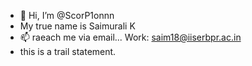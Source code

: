- 👋 Hi, I’m @ScorP1onnn
- My true name is Saimurali K
- 📫 raeach me via email... Work: saim18@iiserbpr.ac.in
- this is a trail statement.
<!---
ScorP1onnn/ScorP1onnn is a ✨ special ✨ repository because its `README.md` (this file) appears on your GitHub profile.
You can click the Preview link to take a look at your changes.
--->
